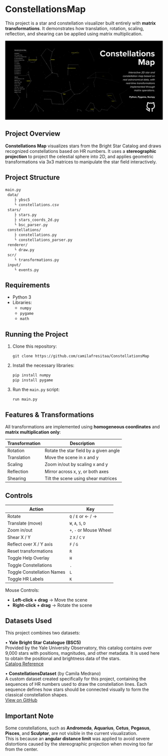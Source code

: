 # ConstellationsMap
This project is a star and constellation visualizer built entirely with **matrix transformations**. It demonstrates how translation, rotation, scaling, reflection, and shearing can be applied using matrix multiplication.

![Constellations Map Banner](https://github.com/camilafresitaa/ConstellationsMap/blob/main/banner.jpg)

## Project Overview

**Constellations Map** visualizes stars from the Bright Star Catalog and draws recognized constellations based on HR numbers. It uses a **stereographic projection** to project the celestial sphere into 2D, and applies geometric transformations via 3x3 matrices to manipulate the star field interactively.

## Project Structure

```
main.py
 data/
    ├️ ybsc5
    └️ constellations.csv
 stars/
    ├️ stars.py
    ├️ stars_coords_2d.py
    └️ bsc_parser.py
 constellations/
    ├️ constellations.py
    └️ constellations_parser.py
 renderer/
    └️ draw.py
 scr/
    └️ transformations.py
 input/
    └️ events.py
```

## Requirements

- Python 3
- Libraries:
  - `numpy`
  - `pygame`
  - `math`

## Running the Project

1. Clone this repository:
   
   ```
   git clone https://github.com/camilafresitaa/ConstellationsMap
   ```

2. Install the necessary libraries:

   ```
   pip install numpy
   pip install pygame
   ```

3. Run the `main.py` script:

   ```
   run main.py
   ```

## Features & Transformations

All transformations are implemented using **homogeneous coordinates** and **matrix multiplication only**:

| Transformation | Description |
|----------------|-------------|
| Rotation    | Rotate the star field by a given angle |
| Translation | Move the scene in x and y |
| Scaling     | Zoom in/out by scaling x and y |
| Reflection  | Mirror across x, y, or both axes |
| Shearing    | Tilt the scene using shear matrices |

## Controls

| Action                    | Key              |
|---------------------------|------------------|
| Rotate                    | `Q` / `E` or ← / → |
| Translate (move)          | `W`, `A`, `S`, `D` |
| Zoom in/out               | `+`, `-` or Mouse Wheel |
| Shear X / Y               | `Z` `X` / `C` `V` |
| Reflect over X / Y axis   | `F` / `G`         |
| Reset transformations     | `R`              |
| Toggle Help Overlay       | `H`              |
| Toggle Constellations     | `.`              |
| Toggle Constellation Names| `L`              |
| Toggle HR Labels          | `K`              |

Mouse Controls:
- **Left-click + drag** → Move the scene
- **Right-click + drag** → Rotate the scene

## Datasets Used

This project combines two datasets:

• **Yale Bright Star Catalogue (BSC5)**  
  Provided by the Yale University Observatory, this catalog contains over 9,000 stars with positions, magnitudes, and other metadata. It is used here to obtain the positional and brightness data of the stars.  
  [Catalog Reference](http://tdc-www.harvard.edu/catalogs/bsc5.html)

• **ConstellationsDataset** (by Camila Medrano)  
  A custom dataset created specifically for this project, containing the sequences of HR numbers used to draw the constellation lines. Each sequence defines how stars should be connected visually to form the classical constellation shapes.  
  [View on GitHub](https://github.com/camilafresitaa/ConstellationsDataset)

## Important Note

Some constellations, such as **Andromeda**, **Aquarius**, **Cetus**, **Pegasus**, **Pisces**, and **Sculptor**, are not visible in the current visualization.  
This is because an **angular distance limit** was applied to avoid severe distortions caused by the stereographic projection when moving too far from the center.

